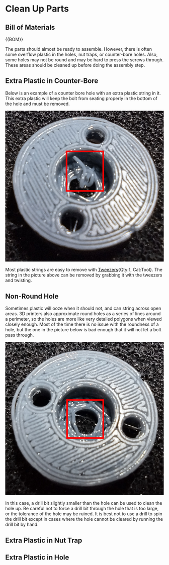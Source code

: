 [Tweezers]:Tools.yaml#Tweezers
# Clean Up Parts

## Bill of Materials

{{BOM}}

The parts should almost be ready to assemble. However, there is often some overflow plastic in the holes, nut traps, or counter-bore holes. Also, some holes may not be round and may be hard to press the screws through. These areas should be cleaned up before doing the assembly step.

## Extra Plastic in Counter-Bore

Below is an example of a counter bore hole with an extra plastic string in it. This extra plastic will keep the bolt from seating properly in the bottom of the hole and must be removed.

![Counter Bore Hole with Extra Plastic In It](../images/mechanical_plastic_in_counter_bore.jpg)

Most plastic strings are easy to remove with [Tweezers]{Qty:1, Cat:Tool}. The string in the picture above can be removed by grabbing it with the tweezers and twisting.

## Non-Round Hole

Sometimes plastic will ooze when it should not, and can string across open areas. 3D printers also approximate round holes as a series of lines around a perimeter, so the holes are more like very detailed polygons when viewed closely enough. Most of the time there is no issue with the roundness of a hole, but the one in the picture below is bad enough that it will not let a bolt pass through.

![Hole That Is Not Quite Round](../images/mechanical_non_round_hole.jpg)

In this case, a drill bit slightly smaller than the hole can be used to clean the hole up. Be careful not to force a drill bit through the hole that is too large, or the tolerance of the hole may be ruined. It is best not to use a drill to spin the drill bit except in cases where the hole cannot be cleared by running the drill bit by hand.

## Extra Plastic in Nut Trap

## Extra Plastic in Hole

